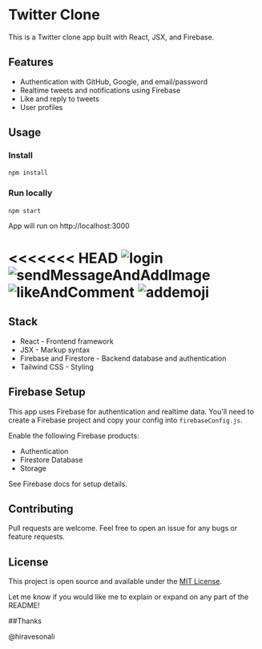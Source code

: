 # Twitter Clone

This is a Twitter clone app built with React, JSX, and Firebase.

## Features

- Authentication with GitHub, Google, and email/password
- Realtime tweets and notifications using Firebase
- Like and reply to tweets
- User profiles

## Usage

### Install

```
npm install
```

### Run locally

```
npm start
```

App will run on http://localhost:3000

<<<<<<< HEAD
![login](<img src="./src/assets/login.png" alt="login page"/>)
![sendMessageAndAddImage](<img src="./src/assets/sendmessageaddimage.png" alt="add image and send message"/>)
![likeAndComment](<img src="./src/assets/likeandaddcomment.png" alt="like and add comment"/>)
![addemoji](<img src="./src/assets/addemoji.png" alt="add emoji"/>)
=======

## Stack

- React - Frontend framework
- JSX - Markup syntax
- Firebase and Firestore - Backend database and authentication
- Tailwind CSS - Styling

## Firebase Setup

This app uses Firebase for authentication and realtime data. You'll need to create a Firebase project and copy your config into `firebaseConfig.js`.

Enable the following Firebase products:

- Authentication
- Firestore Database
- Storage

See Firebase docs for setup details.

## Contributing

Pull requests are welcome. Feel free to open an issue for any bugs or feature requests.

## License

This project is open source and available under the [MIT License](LICENSE).

Let me know if you would like me to explain or expand on any part of the README!

##Thanks

@hiravesonali
